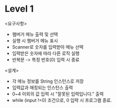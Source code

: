 # Level 1
<요구사항>
- 햄버거 메뉴 출력 및 선택
- 실행 시 햄버거 메뉴 표시
- Scanner로 숫자를 입력받아 메뉴 선택
- 입력받은 숫자에 따라 다른 로직 실행
- 반복문 -> 특정 번호(0) 입력 시 종료
  
<설계>
- 각 메뉴 정보를 String 인스턴스로 저장
- 입력값과 매칭되는 인스턴스 출력
- 0~4 이외의 값 입력 시 "잘못된 입력입니다." 출력
- while (input !=0) 조건으로, 0 입력 시 프로그램 종료.
